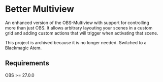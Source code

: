# Better Multiview
An enhanced version of the OBS-Multiview with support for controlling more than just OBS. It allows arbitrary layouting your scenes in a custom grid and adding custom actions that will trigger when activating that scene.

This project is archived because it is no longer needed. Switched to a Blackmagic Atem.

## Requirements
OBS >= 27.0.0
